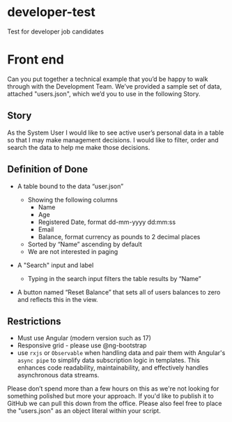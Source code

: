 # developer-test
Test for developer job candidates

# Front end

Can you put together a technical example that you’d be happy to walk through with the Development Team. We’ve provided a sample set of data, attached "users.json", which we’d you to use in the following Story. 

## Story
As the System User I would like to see active user’s personal data in a table so that I may make management decisions. I would like to filter, order and search the data to help me make those decisions.  

## Definition of Done
- A table bound to the data “user.json”
  - Showing the following columns
    - Name
    - Age
    - Registered Date, format dd-mm-yyyy dd:mm:ss
    - Email
    - Balance, format currency as pounds to 2 decimal places
  - Sorted by “Name” ascending by default
  - We are not interested in paging

- A "Search" input and label 
  - Typing in the search input filters the table results by “Name”
- A button named “Reset Balance” that sets all of users balances to zero and reflects this in the view.

## Restrictions
- Must use Angular (modern version such as 17)
- Responsive grid - please use @ng-bootstrap
- use `rxjs` or `Observable` when handling data and pair them with Angular's `async pipe` to simplify data subscription logic in templates. This enhances code readability, maintainability, and effectively handles asynchronous data streams.

Please don’t spend more than a few hours on this as we're not looking for something polished but more your approach. If you'd like to publish it to GitHub we can pull this down from the office. Please also feel free to place the "users.json" as an object literal within your script.
